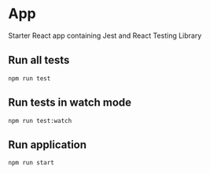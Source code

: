# App

Starter React app containing Jest and React Testing Library
## Run all tests
`npm run test`

## Run tests in watch mode
`npm run test:watch`
## Run application
`npm run start`
